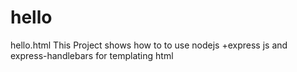 # hello
hello.html
This Project shows how to to use nodejs +express js and express-handlebars for templating html 
